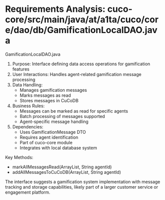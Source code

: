 # Requirements Analysis: cuco-core/src/main/java/at/a1ta/cuco/core/dao/db/GamificationLocalDAO.java

GamificationLocalDAO.java
1. Purpose: Interface defining data access operations for gamification features
2. User Interactions: Handles agent-related gamification message processing
3. Data Handling:
   - Manages gamification messages
   - Marks messages as read
   - Stores messages in CuCoDB
4. Business Rules:
   - Messages can be marked as read for specific agents
   - Batch processing of messages supported
   - Agent-specific message handling
5. Dependencies:
   - Uses GamificationMessage DTO
   - Requires agent identification
   - Part of cuco-core module
   - Integrates with local database system

Key Methods:
- markAllMessagesRead(ArrayList<GamificationMessage>, String agentId)
- addAllMessagesToCuCoDB(ArrayList<GamificationMessage>, String agentId)

The interface suggests a gamification system implementation with message tracking and storage capabilities, likely part of a larger customer service or engagement platform.